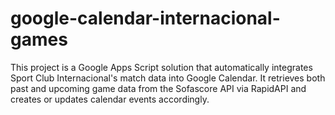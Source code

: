 # google-calendar-internacional-games
This project is a Google Apps Script solution that automatically integrates Sport Club Internacional's match data into Google Calendar. It retrieves both past and upcoming game data from the Sofascore API via RapidAPI and creates or updates calendar events accordingly.
